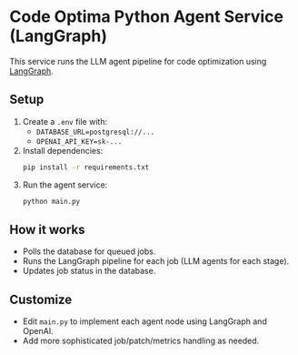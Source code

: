 # Code Optima Python Agent Service (LangGraph)

This service runs the LLM agent pipeline for code optimization using [LangGraph](https://langchain-ai.github.io/langgraph/).

## Setup

1. Create a `.env` file with:
   - `DATABASE_URL=postgresql://...`
   - `OPENAI_API_KEY=sk-...`
2. Install dependencies:
   ```sh
   pip install -r requirements.txt
   ```
3. Run the agent service:
   ```sh
   python main.py
   ```

## How it works
- Polls the database for queued jobs.
- Runs the LangGraph pipeline for each job (LLM agents for each stage).
- Updates job status in the database.

## Customize
- Edit `main.py` to implement each agent node using LangGraph and OpenAI.
- Add more sophisticated job/patch/metrics handling as needed. 